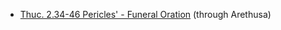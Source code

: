 * [Thuc. 2.34-46 Pericles' - Funeral Oration](http://www.perseids.org/tools/arethusa/app/#/perseids?chunk=1&doc=9258) (through Arethusa)
